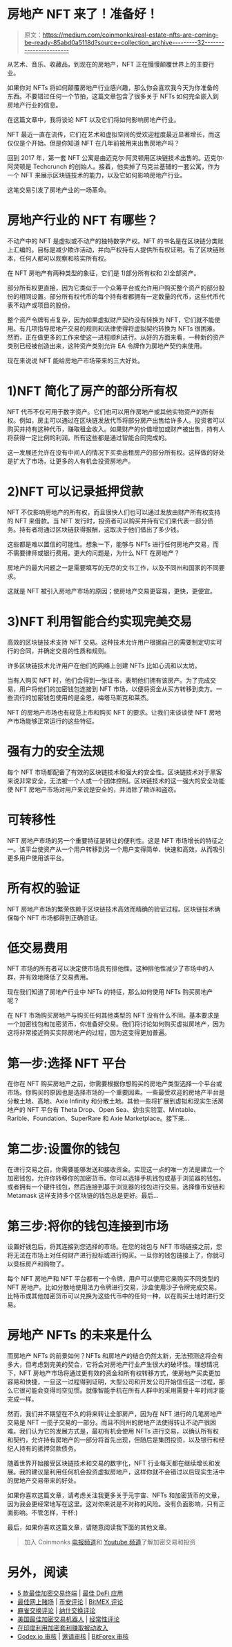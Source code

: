 # 房地产 NFT 来了！准备好！

> 原文：<https://medium.com/coinmonks/real-estate-nfts-are-coming-be-ready-85abd0a5118d?source=collection_archive---------32----------------------->

从艺术、音乐、收藏品，到现在的房地产，NFT 正在慢慢颠覆世界上的主要行业。

如果你对 NFTs 将如何颠覆房地产行业感兴趣，那么你会喜欢我今天为你准备的东西。不要错过任何一个节拍，这篇文章包含了很多关于 NFTs 如何完全嵌入到房地产行业的信息。

在这篇文章中，我将谈论 NFT 以及它们将如何影响房地产行业。

NFT 最近一直在流传，它们在艺术和虚拟空间的受欢迎程度最近显著增长，而这仅仅是个开始。但是你知道 NFT 在几年前被用来出售房地产吗？

回到 2017 年，第一套 NFT 公寓是由迈克尔·阿灵顿用区块链技术出售的。迈克尔·阿灵顿是 Techcrunch 的创始人。接着，他卖掉了乌克兰基辅的一套公寓，作为一个 NFT 来展示区块链技术的能力，以及它如何影响房地产行业。

这笔交易引发了房地产业的一场革命。

# 房地产行业的 NFT 有哪些？

不动产中的 NFT 是虚拟或不动产的独特数字产权。NFT 的书名是在区块链分类账上汇编的。目标是减少欺诈活动，并向产权持有人提供所有权证明。有了区块链账本，任何人都可以观察和核实所有权。

在 NFT 房地产有两种类型的象征，它们是 1)部分所有权和 2)全部资产。

部分所有权更直接，因为它类似于一个众筹平台或允许用户购买整个资产的部分股份的相同设置。部分所有权代币的每个持有者都拥有一定数量的代币，这些代币代表不动产或项目的股份。

整个资产令牌有点复杂，因为如果虚拟财产契约没有转换为 NFT，它们就不能使用。有几项指导房地产交易的规则和法律使得将虚拟契约转换为 NFTs 很困难。然而，正在做更多的工作来使这一进程顺利进行。从好的方面来看，一种新的资产类别已经被创造出来，这种资产类别允许 EA 令牌作为房地产契约来使用。

现在来说说 NFT 能给房地产市场带来的三大好处。

# 1)NFT 简化了房产的部分所有权

NFT 代币不仅可用于数字资产。它们也可以用作房地产或其他实物资产的所有权。例如，房主可以通过在区块链发放代币将部分房产出售给许多人。投资者可以购买并持有这种代币，赚取租金收入。如果财产的价值增加或财产被出售，持有人将获得一定比例的利润。所有这些都是通过智能合同完成的。

这一发展还允许在没有中间人的情况下买卖出租房产的部分所有权。这样做的好处是扩大了市场，让更多的人有机会投资房地产。

# 2)NFT 可以记录抵押贷款

NFT 不仅影响房地产的所有权，而且很快人们也可以通过发放由财产所有权支持的 NFT 来借款。当 NFT 发行时，投资者可以购买并持有它们来代表一部分债务。持有者将通过区块链获得报酬，这取决于他们借出了多少钱。

这些都是难以置信的可能性。想象一下，能够与 NFTs 进行任何房地产交易，而不需要律师或银行费用。更大的问题是，为什么 NFT 在房地产？

房地产的最大问题之一是需要填写的无尽的文书工作，以及不同州和国家的不同要求。

这就是 NFT 被引入房地产市场的原因；使房地产交易更容易，更快，更便宜。

# 3)NFT 利用智能合约实现完美交易

高效的区块链技术支持 NFT 交易。这种技术允许用户根据自己的需要制定切实可行的合同，并确定交易的性质和规则。

许多区块链技术允许用户在他们的网络上创建 NFTs 比如心流和以太坊。

当有人购买 NFT 时，他们会得到一张证书，表明他们拥有该房产。为了完成交易，用户将他们的加密钱包连接到 NFT 市场，以便将资金从买方转移到卖方。一些流行的加密钱包使用的是金恩，梅塔马斯克和莱杰。

NFT 的房地产市场也有规范上市和购买 NFT 的要求。让我们来谈谈使 NFT 房地产市场能够正常运行的这些特征。

# 强有力的安全法规

每个 NFT 市场都配备了有效的区块链技术和强大的安全性。区块链技术对于黑客来说非常安全，无法被一个人或一个团体控制。区块链技术的这一强大的安全功能使 NFT 房地产市场对用户来说是安全的，并消除了欺诈和盗窃。

# 可转移性

NFT 房地产市场的另一个重要特征是转让的便利性。这是 NFT 市场增长的特征之一。该平台使资产从一个用户转移到另一个用户变得简单、快速和高效，从而吸引更多用户使用该平台。

# 所有权的验证

NFT 房地产市场的繁荣依赖于区块链技术高效而精确的验证过程。区块链技术确保每个 NFT 市场都得到正确验证。

# 低交易费用

NFT 市场的所有者可以决定使市场具有排他性。这种排他性减少了市场中的人群，并有效地降低了交易费用。

现在我们知道了房地产行业中 NFTs 的特征，那么如何使用 NFTs 购买房地产呢？

在 NFT 市场购买房地产与购买任何其他类型的 NFT 没有什么不同。基本要求是一个加密钱包和加密货币，你准备好交易。我们将讨论如何购买虚拟房地产，因为这将非常接近购买实际房地产的过程，因为这变得更加普遍。

# 第一步:选择 NFT 平台

在你在 NFT 购买房地产之前，你需要根据你想购买的房地产类型选择一个平台或市场。你购买的原因也是选择市场的一个重要因素。一些最受欢迎的房地产平台是分散土地、高地、Axie Infinity 和分散土地。其他一些将扩展到虚拟和现实生活房地产的 NFT 平台有 Theta Drop、Open Sea、幼虫实验室、Mintable、Rarible、Foundation、SuperRare 和 Axie Marketplace。接下来…

# 第二步:设置你的钱包

在进行交易之前，你需要能够发送和接收资金。实现这一点的唯一方法是建立一个加密钱包，允许你转移你的加密货币。你可以选择手机钱包或基于浏览器的钱包。或者拥有一个硬件钱包，然后连接到基于浏览器的钱包进行交易。选择像币安链和 Metamask 这样支持多个区块链的钱包总是更好。最后…

# 第三步:将你的钱包连接到市场

设置好钱包后，将其连接到您选择的市场。在您的钱包与 NFT 市场链接之前，您将无法在市场上对任何财产进行投标或进行购买。一旦你的钱包链接上了，你就可以竞标房产和购物了。

每个 NFT 房地产和 NFT 平台都有一个令牌，用户可以使用它来购买不同类型的 NFT 房地产。比如分散地使用法力令牌进行交易，沙盒使用沙子令牌完成交易。比特币或其他加密货币可以兑换为这些代币中的任何一种，以在购买土地时进行交易。

# 房地产 NFTs 的未来是什么

而房地产 NFTs 的前景如何？NFTs 和房地产的结合仍然太新，无法预测这将会有多大，但考虑到完美的契合，它将会对房地产行业产生很大的破坏性。理想情况下，NFT 房地产市场将通过更有效的资金和所有权转移方式，使房地产买卖更加容易和快捷，一旦这一过程得到证明，大型公司和开发公司开始信任这一过程，那么它很可能会变得司空见惯。就像智能手机在所有人群中的采用需要十年时间才能完成一样。

然而，我们并不期望在不久的将来转让全部房产，因为在 NFT 进行的几笔房地产交易是 NFT 一揽子交易的一部分。而且不同州的房地产法使得转让不动产很困难。我们认为它的发展方式是，最初有机会使用 NFTs 进行交易，以确认所有权和契约，允许持有房地产的一部分将首先出现，但随后是集团投资，以及银行和经纪人持有的抵押贷款债务。

随着世界开始接受区块链技术和交易的数字化，NFT 行业每天都在继续增长和发展。我的建议是利用任何机会投资虚拟房地产，这样你就不会错过以后现实生活中的房地产交易带来的好处。

如果你喜欢这篇文章，请考虑关注我更多关于元宇宙、NFTs 和加密货币的文章，因为我会更经常地写在这里。这对你来说是不对称的风险。没有负面影响，只有正面影响。不管怎样，干杯:)

最后，如果你喜欢这篇文章，请随意阅读我下面的其他文章。

> 加入 Coinmonks [电报频道](https://t.me/coincodecap)和 [Youtube 频道](https://www.youtube.com/c/coinmonks/videos)了解加密交易和投资

# 另外，阅读

*   [5 款最佳加密交易终端](https://coincodecap.com/crypto-trading-terminals) | [最佳 DeFi 应用](https://coincodecap.com/best-defi-apps)
*   [最佳网上赌场](https://coincodecap.com/best-online-casinos) | [币安评论](/coinmonks/binance-review-ee10d3bf3b6e) | [BitMEX 评论](https://coincodecap.com/bitmex-review)
*   [麻雀交换评论](https://coincodecap.com/sparrow-exchange-review) | [纳什交换评论](https://coincodecap.com/nash-exchange-review)
*   [美国最佳加密交易机器人](https://coincodecap.com/crypto-trading-bots-in-the-us) | [经常性评论](https://coincodecap.com/changelly-review)
*   [在印度利用加密套利赚取被动收入](https://coincodecap.com/crypto-arbitrage-in-india)
*   [Godex.io 审核](/coinmonks/godex-io-review-7366086519fb) | [邀请审核](/coinmonks/invity-review-70f3030c0502) | [BitForex 审核](https://coincodecap.com/bitforex-review)